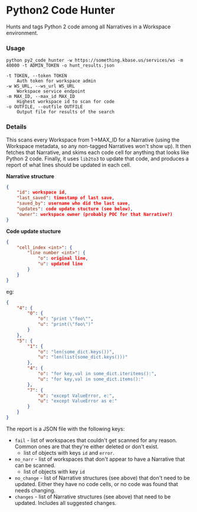# Python2 Code Hunter

Hunts and tags Python 2 code among all Narratives in a Workspace environment.

### Usage
```
python py2_code_hunter -w https://something.kbase.us/services/ws -m 40000 -t ADMIN_TOKEN -o hunt_results.json
```

```
-t TOKEN, --token TOKEN
    Auth token for workspace admin
-w WS_URL, --ws_url WS_URL
    Workspace service endpoint
-m MAX_ID, --max_id MAX_ID
    Highest workspace id to scan for code
-o OUTFILE, --outfile OUTFILE
    Output file for results of the search
```

### Details
This scans every Workspace from 1->MAX_ID for a Narrative (using the Workspace metadata, so any non-tagged Narratives won't show up). It then fetches that Narrative, and skims each code cell for anything that looks like Python 2 code. Finally, it uses `lib2to3` to update that code, and produces a report of what lines should be updated in each cell.

**Narrative structure**
```json
{
    "id": workspace id,
    "last_saved": timestamp of last save,
    "saved_by": username who did the last save,
    "updates": code update stucture (see below),
    "owner": workspace owner (probably POC for that Narrative?)
}
```

**Code update stucture**
```json
{
    "cell_index <int>": {
        "line number <int>": {
            "o": original line,
            "u": updated line
        }
    }
}
```

eg:
```json
{
    "4": {
        "0": {
            "o": "print \"foo\"",
            "u": "print(\"foo\")"
        }
    },
    "5": {
        "1": {
            "o": "len(some_dict.keys())",
            "u": "len(list(some_dict.keys()))"
        },
        "4": {
            "o": "for key,val in some_dict.iteritems():",
            "u": "for key,val in some_dict.items():"
        },
        "7": {
            "o": "except ValueError, e:",
            "u": "except ValueError as e:"
        }
    }
}
```

The report is a JSON file with the following keys:
* `fail` - list of workspaces that couldn't get scanned for any reason. Common ones are that they're either deleted or don't exist.
    * list of objects with keys `id` and `error`.
* `no_narr` - list of workspaces that don't appear to have a Narrative that can be scanned.
    * list of objects with key `id`
* `no_change` - list of Narrative structures (see above) that don't need to be updated. Either they have no code cells, or no code was found that needs changing.
* `changes` - list of Narrative structures (see above) that need to be updated. Includes all suggested changes.
